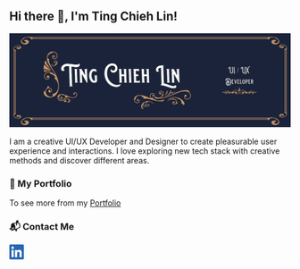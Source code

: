 ## Hi there 👋, I'm Ting Chieh Lin!

<img src='./img/TCL-header.png' alt='linkedIn'/>

I am a creative UI/UX Developer and Designer to create pleasurable user experience and interactions. I love exploring new tech stack with creative methods and discover different areas.

### 💼 My Portfolio

To see more from my [Portfolio](https://tingchiehlin.com/)

### 📬 Contact Me 

<a href="https://www.linkedin.com/in/cooloojayoo/" title="Linked-in"><img src='./img/linkedIn.png' alt='linkedIn' width="26" height="27"/></a>